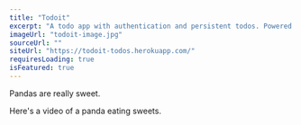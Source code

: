 ```yaml
---
title: "Todoit"
excerpt: "A todo app with authentication and persistent todos. Powered by React and Firebase."
imageUrl: "todoit-image.jpg"
sourceUrl: ""
siteUrl: "https://todoit-todos.herokuapp.com/"
requiresLoading: true
isFeatured: true
---
```


Pandas are really sweet.

Here's a video of a panda eating sweets.
